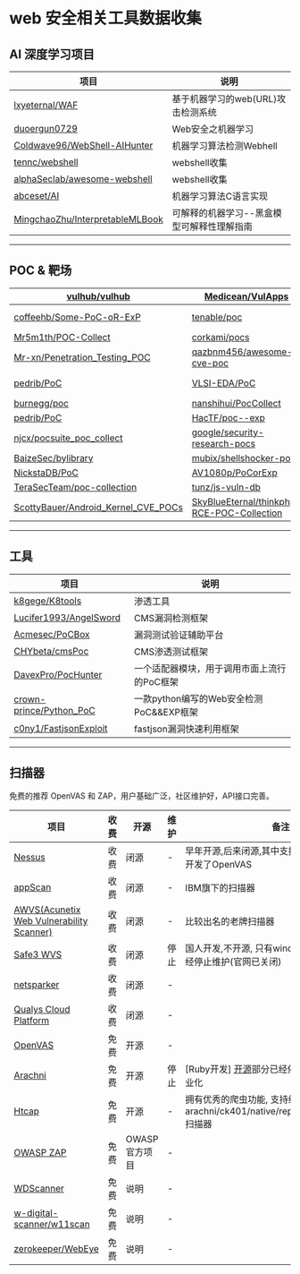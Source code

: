 # web 安全相关工具数据收集

## AI 深度学习项目

| 项目                                                                                    | 说明                     |
| ------------------------------------------------------------------------------------- | ---------------------- |
| [lxyeternal/WAF](https://github.com/lxyeternal/WAF)                                   | 基于机器学习的web(URL)攻击检测系统  |
| [duoergun0729 ](https://github.com/duoergun0729)                                      | Web安全之机器学习             |
| [Coldwave96/WebShell-AIHunter](https://github.com/Coldwave96/WebShell-AIHunter)       | 机器学习算法检测Webhell        |
| [tennc/webshell](https://github.com/tennc/webshell)                                   | webshell收集             |
| [alphaSeclab/awesome-webshell](https://github.com/alphaSeclab/awesome-webshell)       | webshell收集             |
| [abceset/AI](https://github.com/abceset/AI)                                           | 机器学习算法C语言实现            |
| [MingchaoZhu/InterpretableMLBook](https://github.com/MingchaoZhu/InterpretableMLBook) | 可解释的机器学习--黑盒模型可解释性理解指南 |

---

## POC & 靶场

| [vulhub/vulhub](https://github.com/vulhub/vulhub)                                                        | [Medicean/VulApps](https://github.com/Medicean/VulApps)                                                     | -                                                                   |
| -------------------------------------------------------------------------------------------------------- | ----------------------------------------------------------------------------------------------------------- | ------------------------------------------------------------------- |
| [coffeehb/Some-PoC-oR-ExP](https://github.com/coffeehb/Some-PoC-oR-ExP)                                  | [tenable/poc](https://github.com/tenable/poc)                                                               | [ym2011/POC-EXP](https://github.com/ym2011/POC-EXP)                 |
| [Mr5m1th/POC-Collect](https://github.com/Mr5m1th/POC-Collect)                                            | [corkami/pocs](https://github.com/corkami/pocs)                                                             | [thezdi/PoC](https://github.com/thezdi/PoC)                         |
| [Mr-xn/Penetration_Testing_POC](https://github.com/Mr-xn/Penetration_Testing_POC)                        | [qazbnm456/awesome-cve-poc](https://github.com/qazbnm456/awesome-cve-poc)                                   | [mcw0/PoC](https://github.com/mcw0/PoC)                             |
| [pedrib/PoC](https://github.com/pedrib/PoC)                                                              | [VLSI-EDA/PoC](https://github.com/VLSI-EDA/PoC)                                                             | [ele7enxxh/poc-exp](https://github.com/ele7enxxh/poc-exp)           |
| [burnegg/poc](https://github.com/burnegg/poc)                                                            | [nanshihui/PocCollect](https://github.com/nanshihui/PocCollect)                                             | [gottburgm/Exploits](https://github.com/gottburgm/Exploits)         |
| [pedrib/PoC](https://github.com/pedrib/PoC)                                                              | [HacTF/poc--exp](https://github.com/HacTF/poc--exp)                                                         | [V-E-O/PoC](https://github.com/V-E-O/PoC)                           |
| [njcx/pocsuite_poc_collect](https://github.com/njcx/pocsuite_poc_collect)                                | [google/security-research-pocs](https://github.com/google/security-research-pocs)                           | [nomi-sec/PoC-in-GitHub](https://github.com/nomi-sec/PoC-in-GitHub) |
| [BaizeSec/bylibrary](https://github.com/BaizeSec/bylibrary/tree/main/docs/%E6%BC%8F%E6%B4%9E%E5%BA%93)   | [mubix/shellshocker-pocs](https://github.com/mubix/shellshocker-pocs)                                       | [jas502n](https://github.com/jas502n?tab=repositories)              |
| [NickstaDB/PoC](https://github.com/NickstaDB/PoC)                                                        | [AV1080p/PoCorExp](https://github.com/AV1080p/PoCorExp)                                                     | [lgandx/PoC](https://github.com/lgandx/PoC)                         |
| [TeraSecTeam/poc-collection](https://github.com/TeraSecTeam/poc-collection/blob/main/poc-collection.csv) | [tunz/js-vuln-db](https://github.com/tunz/js-vuln-db)                                                       | [pochubs/pochubs](https://github.com/pochubs/pochubs)               |
| [ScottyBauer/Android_Kernel_CVE_POCs](https://github.com/ScottyBauer/Android_Kernel_CVE_POCs)            | [SkyBlueEternal/thinkphp-RCE-POC-Collection](https://github.com/SkyBlueEternal/thinkphp-RCE-POC-Collection) |                                                                     |

----

## 工具

| 项目                                                                    | 说明                           |
| --------------------------------------------------------------------- | ---------------------------- |
| [k8gege/K8tools](https://github.com/k8gege/K8tools)                   | 渗透工具                         |
| [Lucifer1993/AngelSword](https://github.com/Lucifer1993/AngelSword)   | CMS漏洞检测框架                    |
| [Acmesec/PoCBox](https://github.com/Acmesec/PoCBox)                   | 漏洞测试验证辅助平台                   |
| [CHYbeta/cmsPoc](https://github.com/CHYbeta/cmsPoc)                   | CMS渗透测试框架                    |
| [DavexPro/PocHunter](https://github.com/DavexPro/PocHunter)           | 一个适配器模块，用于调用市面上流行的PoC框架      |
| [crown-prince/Python_PoC](https://github.com/crown-prince/Python_PoC) | 一款python编写的Web安全检测PoC&&EXP框架 |
| [c0ny1/FastjsonExploit](https://github.com/c0ny1/FastjsonExploit)     | fastjson漏洞快速利用框架             |

---

## 扫描器

免费的推荐 OpenVAS 和 ZAP，用户基础广泛，社区维护好，API接口完善。

| 项目                                                                                             | 收费  | 开源        | 维护  | 备注                                                                | 使用说明                   |
| ---------------------------------------------------------------------------------------------- | --- | --------- | --- | ----------------------------------------------------------------- | ---------------------- |
| [Nessus](https://www.tenable.com/products/nessus)                                              | 收费  | 闭源        | -   | 早年开源,后来闭源,其中支持开源的部分开发者开发了OpenVAS                                  |                        |
| [appScan](https://www.hcltechsw.com/products/appscan)                                          | 收费  | 闭源        | -   | IBM旗下的扫描器                                                         |                        |
| [AWVS(Acunetix Web Vulnerability Scanner)](https://www.acunetix.com/web-vulnerability-scanner) | 收费  | 闭源        | -   | 比较出名的老牌扫描器                                                        |                        |
| [Safe3 WVS](https://sourceforge.net/projects/safe3wvs/)                                        | 收费  | 闭源        | 停止  | 国人开发,不开源, 只有windows版本, 13年就已经停止维护(官网已关闭)                          |                        |
| [netsparker](https://www.netsparker.com/)                                                      | 收费  | 闭源        | -   |                                                                   |                        |
| [Qualys Cloud Platform](https://www.qualys.com/cloud-platform/)                                | 收费  | 闭源        | -   |                                                                   |                        |
| [OpenVAS](https://www.openvas.org/)                                                            | 免费  | 开源        | -   |                                                                   |                        |
| [Arachni](https://www.arachni-scanner.com/)                                                    | 免费  | 开源        | 停止  | [Ruby开发] [开源](https://github.com/Arachni/arachni)部分已经停止维护,作者开始商业化 | [DOC](docs/arachi.md)  |
| [Htcap](https://htcap.org/)                                                                    | 免费  | 开源        | -   | 拥有优秀的爬虫功能, 支持继承arachni/ck401/native/repeater/sqlmap/wapiti 扫描器    |                        |
| [OWASP ZAP](https://owasp.org/www-project-zap/)                                                | 免费  | OWASP官方项目 | -   |                                                                   | [DOC](docs/zaproxy.md) |
| [WDScanner](https://github.com/TideSec/WDScanner)                                              | 免费  | 说明        | -   |                                                                   |                        |
| [w-digital-scanner/w11scan](https://github.com/w-digital-scanner/w11scan)                      | 免费  | 说明        | -   |                                                                   |                        |
| [zerokeeper/WebEye](https://github.com/zerokeeper/WebEye)                                      | 免费  | 说明        | -   |                                                                   |                        |
